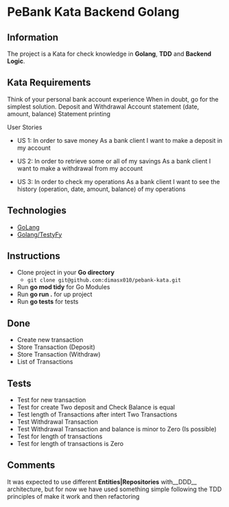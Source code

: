 # PeBank Kata Backend Golang

## Information
The project is a Kata for check knowledge in __Golang__, __TDD__ and __Backend Logic__.

## Kata Requirements
Think of your personal bank account experience When in doubt, go for the simplest solution.
Deposit and Withdrawal Account statement (date, amount, balance) Statement printing

User Stories
- US 1:
In order to save money As a bank client I want to make a deposit in my account

- US 2:
In order to retrieve some or all of my savings As a bank client I want to make a withdrawal from my account

- US 3:
In order to check my operations As a bank client I want to see the history (operation, date, amount, balance) of my operations

## Technologies
- [GoLang](https://golang.org/doc/code)
- [Golang/TestyFy](https://github.com/stretchr/testify)

## Instructions
- Clone project in your **Go directory**
  - `git clone git@github.com:dimasx010/pebank-kata.git`
- Run __go mod tidy__ for Go Modules
- Run __go run .__ for up project
- Run __go tests__ for tests

## Done
- Create new transaction
- Store Transaction (Deposit)
- Store Transaction (Withdraw)
- List of Transactions

## Tests
- Test for new transaction
- Test for create Two deposit and Check Balance is equal
- Test length of Transactions after intert Two Transactions
- Test Withdrawal Transaction
- Test Withdrawal Transaction and balance is minor to Zero (Is possible)
- Test for length of transactions
- Test for length of transactions is Zero

## Comments
It was expected to use different __Entities|Repositories__ with__DDD__ architecture, but for now we have used something simple following the TDD principles of make it work and then refactoring
